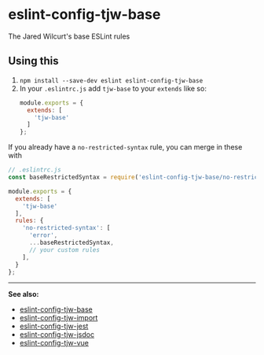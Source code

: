 # eslint-config-tjw-base

The Jared Wilcurt's base ESLint rules


## Using this

1. `npm install --save-dev eslint eslint-config-tjw-base`
1. In your `.eslintrc.js` add `tjw-base` to your `extends` like so:
    ```js
    module.exports = {
      extends: [
        'tjw-base'
      ]
    };
    ```

If you already have a `no-restricted-syntax` rule, you can merge in these with

```js
// .eslintrc.js
const baseRestrictedSyntax = require('eslint-config-tjw-base/no-restricted-syntax.json');

module.exports = {
  extends: [
    'tjw-base'
  ],
  rules: {
    'no-restricted-syntax': [
      'error',
      ...baseRestrictedSyntax,
      // your custom rules
    ],
  }
};
```


* * *


**See also:**

* [eslint-config-tjw-base](https://github.com/tjw-lint/eslint-config-tjw-base)
* [eslint-config-tjw-import](https://github.com/tjw-lint/eslint-config-tjw-import)
* [eslint-config-tjw-jest](https://github.com/tjw-lint/eslint-config-tjw-jest)
* [eslint-config-tjw-jsdoc](https://github.com/tjw-lint/eslint-config-tjw-jsdoc)
* [eslint-config-tjw-vue](https://github.com/tjw-lint/eslint-config-tjw-vue)
